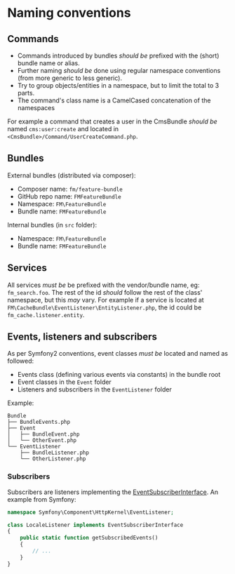 Naming conventions
==================

## Commands

* Commands introduced by bundles *should be* prefixed with the (short) bundle name or alias. 
* Further naming *should be* done using regular namespace conventions (from more generic to less generic). 
* Try to group objects/entities in a namespace, but to limit the total to 3 parts.
* The command's class name is a CamelCased concatenation of the namespaces

For example a command that creates a user in the CmsBundle *should be* named `cms:user:create` and located in `<CmsBundle>/Command/UserCreateCommand.php`.

## Bundles

External bundles (distributed via composer):
* Composer name: `fm/feature-bundle`
* GitHub repo name: `FMFeatureBundle`
* Namespace: `FM\FeatureBundle`
* Bundle name: `FMFeatureBundle`

Internal bundles (in `src` folder):
* Namespace: `FM\FeatureBundle`
* Bundle name: `FMFeatureBundle`

## Services

All services *must be* be prefixed with the vendor/bundle name, eg: `fm_search.foo`. The rest of the id *should* follow the rest of the class' namespace, but this *may* vary. For example if a service is located at `FM\CacheBundle\EventListener\EntityListener.php`, the id could be `fm_cache.listener.entity`.

## Events, listeners and subscribers

As per Symfony2 conventions, event classes *must be* located and named as followed:

* Events class (defining various events via constants) in the bundle root
* Event classes in the `Event` folder
* Listeners and subscribers in the `EventListener` folder

Example:

```
Bundle
├── BundleEvents.php
├── Event
│   ├── BundleEvent.php
│   └── OtherEvent.php
└── EventListener
    ├── BundleListener.php
    └── OtherListener.php
```

### Subscribers
Subscribers are listeners implementing the [EventSubscriberInterface](https://github.com/symfony/EventDispatcher/blob/master/EventSubscriberInterface.php). An example from Symfony:

```php
namespace Symfony\Component\HttpKernel\EventListener;

class LocaleListener implements EventSubscriberInterface
{
    public static function getSubscribedEvents()
    {
        // ...
    }
}
```
